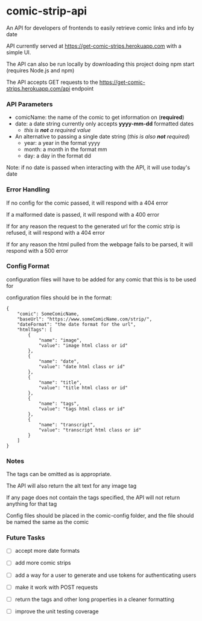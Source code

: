 # comic-strip-api
An API for developers of frontends to easily retrieve comic links and info by date

API currently served at https://get-comic-strips.herokuapp.com with a simple UI.

The API can also be run locally by downloading this project doing npm start (requires Node.js and npm)

The API accepts GET requests to the https://get-comic-strips.herokuapp.com/api endpoint

### API Parameters

* comicName: the name of the comic to get information on (__required__)
* date: a date string currently only accepts __yyyy-mm-dd__ formatted dates 
  * _this is __not__ a required value_
* An alternative to passing a single date string (_this is also __not__ required_)
  * year: a year in the format yyyy
  * month: a month in the format mm
  * day: a day in the format dd
    
Note: if no date is passed when interacting with the API, it will use today's date

### Error Handling

If no config for the comic passed, it will respond with a 404 error

If a malformed date is passed, it will respond with a 400 error

If for any reason the request to the generated url for the comic strip is refused, it will respond with a 404 error

If for any reason the html pulled from the webpage fails to be parsed, it will respond with a 500 error



### Config Format

configuration files will have to be added for any comic that this is to be used for

configuration files should be in the format:

    {
        "comic": SomeComicName,
        "baseUrl": "https://www.someComicName.com/strip/",
        "dateFormat": "the date format for the url",
        "htmlTags": [
            {
                "name": "image",
                "value": "image html class or id"
            },
            {
                "name": "date",
                "value": "date html class or id"
            },
            {
                "name": "title",
                "value": "title html class or id"
            },
            {
                "name": "tags",
                "value": "tags html class or id"
            },
            {
                "name": "transcript",
                "value": "transcript html class or id"
            }
        ]
    }

### Notes

The tags can be omitted as is appropriate.

The API will also return the alt text for any image tag

If any page does not contain the tags specified, the API will not return anything for that tag

Config files should be placed in the comic-config folder, and the file should be named the same as the comic

### Future Tasks

- [ ] accept more date formats
- [ ] add more comic strips
- [ ] add a way for a user to generate and use tokens for authenticating users
- [ ] make it work with POST requests
- [ ] return the tags and other long properties in a cleaner formatting
- [ ] improve the unit testing coverage


